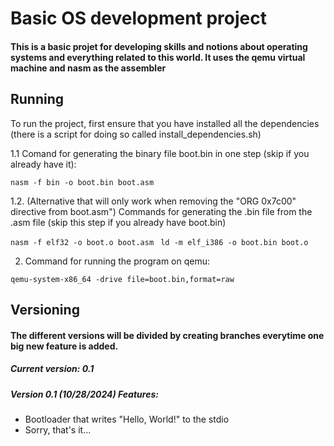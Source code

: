 # Basic OS development project

#### This is a basic projet for developing skills and notions about operating systems and everything related to this world. It uses the qemu virtual machine and nasm as the assembler

## Running

To run the project, first ensure that you have installed all the dependencies (there is a script for doing so called install_dependencies.sh)

1.1 Comand for generating the binary file boot.bin in one step (skip if you already have it):

``` nasm -f bin -o boot.bin boot.asm ```

1.2. (Alternative that will only work when removing the "ORG 0x7c00" directive from boot.asm") Commands for generating the .bin file from the .asm file (skip this step if you already have boot.bin)

``` nasm -f elf32 -o boot.o boot.asm  ```
``` ld -m elf_i386 -o boot.bin boot.o ```
 


2. Command for running the program on qemu:

``` qemu-system-x86_64 -drive file=boot.bin,format=raw ```

## Versioning

#### The different versions will be divided by creating branches everytime one big new feature is added.

##### Current version: 0.1

##### Version 0.1 (10/28/2024) Features:

- Bootloader that writes "Hello, World!" to the stdio
- Sorry, that's it...
